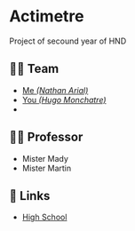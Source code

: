 # Actimetre
Project of secound year of HND

## 👨‍🎓 Team
- [Me *(Nathan Arial)*](https://github.com/MrRoiPanda)
- [You *(Hugo Monchatre)*](https://github.com/OxKilD)
- 

## 👩‍🏫 Professor
- Mister Mady
- Mister Martin

## 🔗 Links
- [High School](https://chevrollier.paysdelaloire.e-lyco.fr)

